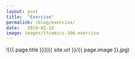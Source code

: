 ```yaml
---
layout: post
title:  "Exercise"
permalink: /blog/exercise/
date:   2019-02-16
image: images/ttcomics-106-exercise
---
```

![{{ page.title }}]({{ site.url }}/{{ page.image }}.jpg)
